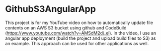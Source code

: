 # GithubS3AngularApp

This project is for my YouTube video on how to automatically update file contents on an AWS S3 bucket using github and CodeBuild (https://www.youtube.com/watch?v=AMSdM2dj_el). In the video, I use an angular app deployment (build the project and upload build files to S3) as an example. This approach can be used for other applications as well. 


